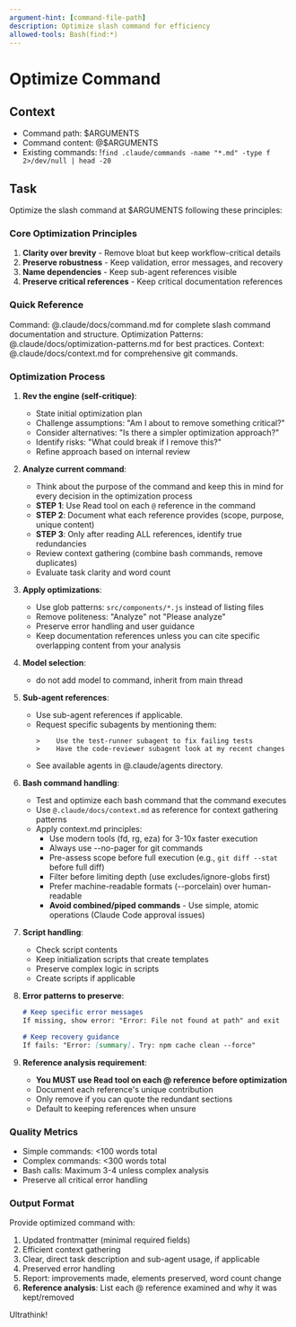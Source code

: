 ```yaml
---
argument-hint: [command-file-path]
description: Optimize slash command for efficiency
allowed-tools: Bash(find:*)
---
```


# Optimize Command

## Context

- Command path: $ARGUMENTS
- Command content: @$ARGUMENTS
- Existing commands: !`find .claude/commands -name "*.md" -type f 2>/dev/null | head -20`

## Task

Optimize the slash command at $ARGUMENTS following these principles:

### Core Optimization Principles
1. **Clarity over brevity** - Remove bloat but keep workflow-critical details
2. **Preserve robustness** - Keep validation, error messages, and recovery
3. **Name dependencies** - Keep sub-agent references visible
4. **Preserve critical references** - Keep critical documentation references

### Quick Reference
Command: @.claude/docs/command.md for complete slash command documentation and structure.
Optimization Patterns: @.claude/docs/optimization-patterns.md for best practices.
Context: @.claude/docs/context.md for comprehensive git commands.

### Optimization Process

1. **Rev the engine (self-critique)**:
   - State initial optimization plan
   - Challenge assumptions: "Am I about to remove something critical?"
   - Consider alternatives: "Is there a simpler optimization approach?"
   - Identify risks: "What could break if I remove this?"
   - Refine approach based on internal review

2. **Analyze current command**:
   - Think about the purpose of the command and keep this in mind for every decision in the optimization process
   - **STEP 1**: Use Read tool on each `@` reference in the command
   - **STEP 2**: Document what each reference provides (scope, purpose, unique content)
   - **STEP 3**: Only after reading ALL references, identify true redundancies
   - Review context gathering (combine bash commands, remove duplicates)
   - Evaluate task clarity and word count

3. **Apply optimizations**:
   - Use glob patterns: `src/components/*.js` instead of listing files
   - Remove politeness: "Analyze" not "Please analyze"
   - Preserve error handling and user guidance
   - Keep documentation references unless you can cite specific overlapping content from your analysis

4. **Model selection**:
   - do not add model to command, inherit from main thread

5. **Sub-agent references**:
   - Use sub-agent references if applicable.
   - Request specific subagents by mentioning them:
     ```
     >    Use the test-runner subagent to fix failing tests
     >    Have the code-reviewer subagent look at my recent changes
     ```
   - See available agents in @.claude/agents directory.

6. **Bash command handling**:
   - Test and optimize each bash command that the command executes
   - Use `@.claude/docs/context.md` as reference for context gathering patterns
   - Apply context.md principles:
     * Use modern tools (fd, rg, eza) for 3-10x faster execution
     * Always use --no-pager for git commands
     * Pre-assess scope before full execution (e.g., `git diff --stat` before full diff)
     * Filter before limiting depth (use excludes/ignore-globs first)
     * Prefer machine-readable formats (--porcelain) over human-readable
     * **Avoid combined/piped commands** - Use simple, atomic operations (Claude Code approval issues)

7. **Script handling**:
   - Check script contents
   - Keep initialization scripts that create templates
   - Preserve complex logic in scripts
   - Create scripts if applicable

8. **Error patterns to preserve**:
   ```markdown
   # Keep specific error messages
   If missing, show error: "Error: File not found at path" and exit
   
   # Keep recovery guidance  
   If fails: "Error: [summary]. Try: npm cache clean --force"
   ```

9. **Reference analysis requirement**:
   - **You MUST use Read tool on each @ reference before optimization**
   - Document each reference's unique contribution
   - Only remove if you can quote the redundant sections
   - Default to keeping references when unsure

### Quality Metrics
- Simple commands: <100 words total
- Complex commands: <300 words total
- Bash calls: Maximum 3-4 unless complex analysis
- Preserve all critical error handling

### Output Format

Provide optimized command with:
1. Updated frontmatter (minimal required fields)
2. Efficient context gathering
3. Clear, direct task description and sub-agent usage, if applicable
4. Preserved error handling
5. Report: improvements made, elements preserved, word count change
6. **Reference analysis**: List each @ reference examined and why it was kept/removed

Ultrathink!
